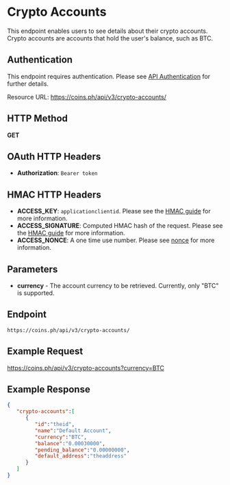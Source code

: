 # Crypto Accounts

This endpoint enables users to see details about their crypto accounts. Crypto
accounts are accounts that hold the user's balance, such as BTC.

## Authentication

This endpoint requires authentication. Please see
[API Authentication](auth.html) for further details.


Resource URL: https://coins.ph/api/v3/crypto-accounts/

## HTTP Method

**GET**

## OAuth HTTP Headers

* **Authorization**: `Bearer token`

## HMAC HTTP Headers

* **ACCESS_KEY**: `applicationclientid`. Please see the [HMAC guide](hmac-auth.html) for more information.
* **ACCESS_SIGNATURE**: Computed HMAC hash of the request. Please see the [HMAC guide](hmac-auth.html) for more information.
* **ACCESS_NONCE**: A one time use number. Please see [nonce](auth.html) for more information.

## Parameters

* **currency** - The account currency to be retrieved. Currently, only "BTC" is supported.

## Endpoint

`https://coins.ph/api/v3/crypto-accounts/`

## Example Request

https://coins.ph/api/v3/crypto-accounts?currency=BTC

## Example Response

```json
{
   "crypto-accounts":[
      {
         "id":"theid",
         "name":"Default Account",
         "currency":"BTC",
         "balance":"0.00030000",
         "pending_balance":"0.00000000",
         "default_address":"theaddress"
      }
   ]
}
```
